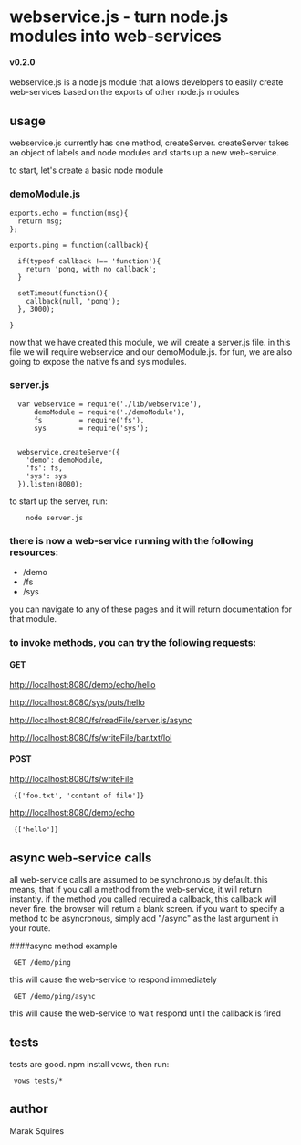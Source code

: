 # webservice.js - turn node.js modules into web-services
#### v0.2.0
webservice.js is a node.js module that allows developers to easily create web-services based on the exports of other node.js modules

## usage

webservice.js currently has one method, createServer. createServer takes an object of labels and node modules and starts up a new web-service. 

to start, let's create a basic node module


### demoModule.js

    exports.echo = function(msg){
      return msg;
    };

    exports.ping = function(callback){

      if(typeof callback !== 'function'){
        return 'pong, with no callback';
      }
 
      setTimeout(function(){
        callback(null, 'pong');
      }, 3000);

    }

now that we have created this module, we will create a server.js file. in this file we will require webservice and our demoModule.js. for fun, we are also going to expose the native fs and sys modules.

### server.js

      var webservice = require('./lib/webservice'),
          demoModule = require('./demoModule'),
          fs         = require('fs'),
          sys        = require('sys');


      webservice.createServer({
        'demo': demoModule,
        'fs': fs,
        'sys': sys
      }).listen(8080);


to start up the server, run: 

        node server.js


### there is now a web-service running with the following resources:

 - /demo
 - /fs
 - /sys

you can navigate to any of these pages and it will return documentation for that module.  


### to invoke methods, you can try the following requests:

#### GET

[http://localhost:8080/demo/echo/hello](http://localhost:8080/demo/echo/hello)

[http://localhost:8080/sys/puts/hello](http://localhost:8080/sys/puts/hello)

[http://localhost:8080/fs/readFile/server.js/async](http://localhost:8080/fs/readFile/server.js/async)

[http://localhost:8080/fs/writeFile/bar.txt/lol](http://localhost:8080/fs/writeFile/bar.txt/lol)

#### POST

[http://localhost:8080/fs/writeFile](http://localhost:8080/fs/writeFile)

     {['foo.txt', 'content of file']}

[http://localhost:8080/demo/echo](http://localhost:8080/demo/echo)


     {['hello']}

## async web-service calls

all web-service calls are assumed to be synchronous by default. this means, that if you call a method from the web-service, it will return instantly. if the method you called required a callback, this callback will never fire. the browser will return a blank screen. if you want to specify a method to be asyncronous, simply add "/async" as the last argument in your route.


####async method example

     GET /demo/ping

this will cause the web-service to respond immediately

     GET /demo/ping/async

this will cause the web-service to wait respond until the callback is fired


## tests

tests are good. npm install vows, then run:

     vows tests/*



## author

Marak Squires